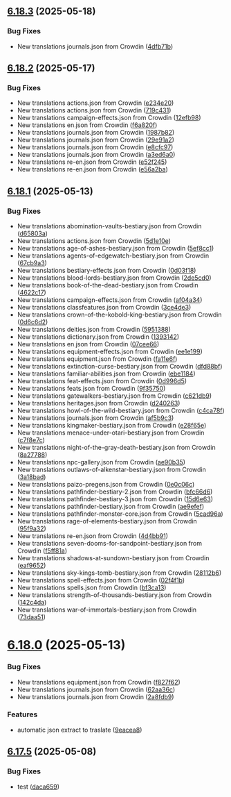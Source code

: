 ## [6.18.3](https://github.com/allnnde/pf2e-esp-translation/compare/v6.18.2...v6.18.3) (2025-05-18)


### Bug Fixes

* New translations journals.json from Crowdin ([4dfb71b](https://github.com/allnnde/pf2e-esp-translation/commit/4dfb71b3f86574b4206ebd1cedaf808b53d2de94))



## [6.18.2](https://github.com/allnnde/pf2e-esp-translation/compare/v6.18.1...v6.18.2) (2025-05-17)


### Bug Fixes

* New translations actions.json from Crowdin ([e234e20](https://github.com/allnnde/pf2e-esp-translation/commit/e234e20d2bbae78a93537b84b708e838db99258d))
* New translations actions.json from Crowdin ([719c431](https://github.com/allnnde/pf2e-esp-translation/commit/719c431651bc68a4b6c3596369436188205334b0))
* New translations campaign-effects.json from Crowdin ([12efb98](https://github.com/allnnde/pf2e-esp-translation/commit/12efb984f2a6024042b3df9d529149a918e2cd8a))
* New translations en.json from Crowdin ([f6a820f](https://github.com/allnnde/pf2e-esp-translation/commit/f6a820f780dff883d380514d48313774b33541bd))
* New translations journals.json from Crowdin ([1987b82](https://github.com/allnnde/pf2e-esp-translation/commit/1987b823e7bf459a506ea0a6accdf8fe0b89cb4b))
* New translations journals.json from Crowdin ([29e91a2](https://github.com/allnnde/pf2e-esp-translation/commit/29e91a282e56ead71c0b316d1b0907e0a14af229))
* New translations journals.json from Crowdin ([e8cfc97](https://github.com/allnnde/pf2e-esp-translation/commit/e8cfc978b496f13da708c1eff874713fec138b3f))
* New translations journals.json from Crowdin ([a3ed6a0](https://github.com/allnnde/pf2e-esp-translation/commit/a3ed6a0794f8f917b08cb1f5c240c907befff81b))
* New translations re-en.json from Crowdin ([e52f245](https://github.com/allnnde/pf2e-esp-translation/commit/e52f24567e26969d275c7aa741f565a5a979ca2d))
* New translations re-en.json from Crowdin ([e56a2ba](https://github.com/allnnde/pf2e-esp-translation/commit/e56a2bac9832334acfda7c84905bc930dff9f761))



## [6.18.1](https://github.com/allnnde/pf2e-esp-translation/compare/v6.18.0...v6.18.1) (2025-05-13)


### Bug Fixes

* New translations abomination-vaults-bestiary.json from Crowdin ([d65803a](https://github.com/allnnde/pf2e-esp-translation/commit/d65803a3bb2cc505d4f1545eca655077bd9cc4c7))
* New translations actions.json from Crowdin ([5d1e10e](https://github.com/allnnde/pf2e-esp-translation/commit/5d1e10e29777f2ebb6815b23bddadf83c99410f2))
* New translations age-of-ashes-bestiary.json from Crowdin ([5ef8cc1](https://github.com/allnnde/pf2e-esp-translation/commit/5ef8cc1ec21b86bd1b5e90f1a1ade099a351b24d))
* New translations agents-of-edgewatch-bestiary.json from Crowdin ([67cb9a3](https://github.com/allnnde/pf2e-esp-translation/commit/67cb9a321a93fa0585dc1e51060e79e94dfa8554))
* New translations bestiary-effects.json from Crowdin ([0d03f18](https://github.com/allnnde/pf2e-esp-translation/commit/0d03f189923b726baf49cafa138c3a9fa1635297))
* New translations blood-lords-bestiary.json from Crowdin ([2de5cd0](https://github.com/allnnde/pf2e-esp-translation/commit/2de5cd00e15268a5537b1114efc72bcf3733936a))
* New translations book-of-the-dead-bestiary.json from Crowdin ([4622c17](https://github.com/allnnde/pf2e-esp-translation/commit/4622c172432c270e6aae3a252a4b660a3a40a156))
* New translations campaign-effects.json from Crowdin ([af04a34](https://github.com/allnnde/pf2e-esp-translation/commit/af04a34f55844be624f3c5571fcff4748857b55f))
* New translations classfeatures.json from Crowdin ([3ce4de3](https://github.com/allnnde/pf2e-esp-translation/commit/3ce4de30ef444add6806ca2e20e6506310475ca9))
* New translations crown-of-the-kobold-king-bestiary.json from Crowdin ([0d6c6d2](https://github.com/allnnde/pf2e-esp-translation/commit/0d6c6d24c0a1f1254d078328a77fe0d9fc4a7eee))
* New translations deities.json from Crowdin ([5951388](https://github.com/allnnde/pf2e-esp-translation/commit/59513888e78e6fb52e6d2ab1743fc5c8f9657821))
* New translations dictionary.json from Crowdin ([1393142](https://github.com/allnnde/pf2e-esp-translation/commit/1393142e85b253cba88ada72f340109bc296d108))
* New translations en.json from Crowdin ([07cee66](https://github.com/allnnde/pf2e-esp-translation/commit/07cee66e5969caf18de2269d398959ca29a7cf61))
* New translations equipment-effects.json from Crowdin ([ee1e199](https://github.com/allnnde/pf2e-esp-translation/commit/ee1e19966c2b2f2647c7a6a09e2e15f752f20cd2))
* New translations equipment.json from Crowdin ([fa11e6f](https://github.com/allnnde/pf2e-esp-translation/commit/fa11e6fc4b2342de71c1dfbc3a1f20adb0be2a5d))
* New translations extinction-curse-bestiary.json from Crowdin ([dfd88bf](https://github.com/allnnde/pf2e-esp-translation/commit/dfd88bf8c75ef5c3fe7ac55737e8e1f6a01692b8))
* New translations familiar-abilities.json from Crowdin ([ebe1184](https://github.com/allnnde/pf2e-esp-translation/commit/ebe118454771681d82467bffdf31a5e8046e206c))
* New translations feat-effects.json from Crowdin ([0d996d5](https://github.com/allnnde/pf2e-esp-translation/commit/0d996d5204cbd6fbfd6b19aa1c92b3c4d11665e4))
* New translations feats.json from Crowdin ([9f35750](https://github.com/allnnde/pf2e-esp-translation/commit/9f35750ff0f1ac182ac424c18011536a270353eb))
* New translations gatewalkers-bestiary.json from Crowdin ([c621db9](https://github.com/allnnde/pf2e-esp-translation/commit/c621db99a728f65f0644f66d0aa66320ce9b52fc))
* New translations heritages.json from Crowdin ([d240263](https://github.com/allnnde/pf2e-esp-translation/commit/d240263aa74af6cf476e9c5d36c06c7d17407b07))
* New translations howl-of-the-wild-bestiary.json from Crowdin ([c4ca78f](https://github.com/allnnde/pf2e-esp-translation/commit/c4ca78f3bb191fe4e58671fdf85586f9430c4f7e))
* New translations journals.json from Crowdin ([af5b9c3](https://github.com/allnnde/pf2e-esp-translation/commit/af5b9c3f101c5a8ac9b83dd7fd2d729aa24ecd07))
* New translations kingmaker-bestiary.json from Crowdin ([e28f65e](https://github.com/allnnde/pf2e-esp-translation/commit/e28f65e36d84b5445eb6e1eedff028fdfa6d3ea5))
* New translations menace-under-otari-bestiary.json from Crowdin ([c7f8e7c](https://github.com/allnnde/pf2e-esp-translation/commit/c7f8e7cef7b3a41590c565d2896619c9338007ff))
* New translations night-of-the-gray-death-bestiary.json from Crowdin ([8a27788](https://github.com/allnnde/pf2e-esp-translation/commit/8a2778878455375766a522ec15b3eec841cb357a))
* New translations npc-gallery.json from Crowdin ([ae90b35](https://github.com/allnnde/pf2e-esp-translation/commit/ae90b35b4284a9ecc0c9f7e507618e5777e04067))
* New translations outlaws-of-alkenstar-bestiary.json from Crowdin ([3a18bad](https://github.com/allnnde/pf2e-esp-translation/commit/3a18bad1aa071f8e1cedf1a06945a4cdc2677c38))
* New translations paizo-pregens.json from Crowdin ([0e0c06c](https://github.com/allnnde/pf2e-esp-translation/commit/0e0c06c5d78c7993208996f2f01147b210f33b76))
* New translations pathfinder-bestiary-2.json from Crowdin ([bfc66d6](https://github.com/allnnde/pf2e-esp-translation/commit/bfc66d6b1c1b5524adf009698f0fa0cd44719c58))
* New translations pathfinder-bestiary-3.json from Crowdin ([15d6e63](https://github.com/allnnde/pf2e-esp-translation/commit/15d6e635b6046b8391d604f7c7050bf39a24c8d6))
* New translations pathfinder-bestiary.json from Crowdin ([ae9efef](https://github.com/allnnde/pf2e-esp-translation/commit/ae9efefe1ed4964c46909c80cd5a16303647366f))
* New translations pathfinder-monster-core.json from Crowdin ([5cad96a](https://github.com/allnnde/pf2e-esp-translation/commit/5cad96a6e756433673036c6021bfa2992e1111eb))
* New translations rage-of-elements-bestiary.json from Crowdin ([95f9a32](https://github.com/allnnde/pf2e-esp-translation/commit/95f9a32ed5107b9ffbe3d355732b8a76de5a930d))
* New translations re-en.json from Crowdin ([4d4bb91](https://github.com/allnnde/pf2e-esp-translation/commit/4d4bb910418cb3da184655a97dfb53bf2146157b))
* New translations seven-dooms-for-sandpoint-bestiary.json from Crowdin ([f5ff81a](https://github.com/allnnde/pf2e-esp-translation/commit/f5ff81acef941113d15874b171991d191a1bdfb2))
* New translations shadows-at-sundown-bestiary.json from Crowdin ([eaf9652](https://github.com/allnnde/pf2e-esp-translation/commit/eaf96520f25c0cb4bcc1eafed35589c93ecd0486))
* New translations sky-kings-tomb-bestiary.json from Crowdin ([28112b6](https://github.com/allnnde/pf2e-esp-translation/commit/28112b695cb16ae5dfbb063a338228034d34c76b))
* New translations spell-effects.json from Crowdin ([02f4f1b](https://github.com/allnnde/pf2e-esp-translation/commit/02f4f1bab02fee5c16a2c298a87d0652ca432768))
* New translations spells.json from Crowdin ([bf3ca13](https://github.com/allnnde/pf2e-esp-translation/commit/bf3ca13ade3b5af7c91cde5be35d2e666a512b33))
* New translations strength-of-thousands-bestiary.json from Crowdin ([142c4da](https://github.com/allnnde/pf2e-esp-translation/commit/142c4da37505399d376e294e807c680a415eaf85))
* New translations war-of-immortals-bestiary.json from Crowdin ([73daa51](https://github.com/allnnde/pf2e-esp-translation/commit/73daa51407f93ad3041018f56919d6013233fc4a))



# [6.18.0](https://github.com/allnnde/pf2e-esp-translation/compare/v6.17.5...v6.18.0) (2025-05-13)


### Bug Fixes

* New translations equipment.json from Crowdin ([f827f62](https://github.com/allnnde/pf2e-esp-translation/commit/f827f6222fb4b14d598884748e325f7a3e46042f))
* New translations journals.json from Crowdin ([62aa36c](https://github.com/allnnde/pf2e-esp-translation/commit/62aa36c86b50f1310ced0d8d1689661b8f1f4af4))
* New translations journals.json from Crowdin ([2a8fdb9](https://github.com/allnnde/pf2e-esp-translation/commit/2a8fdb980d1b234b928fd337e6cb973ca66f8c8b))


### Features

* automatic json extract to traslate ([9eacea8](https://github.com/allnnde/pf2e-esp-translation/commit/9eacea8ed7f68e290d01ed79c375defed7b9d4b5))



## [6.17.5](https://github.com/allnnde/pf2e-esp-translation/compare/v6.17.4...v6.17.5) (2025-05-08)


### Bug Fixes

* test ([daca659](https://github.com/allnnde/pf2e-esp-translation/commit/daca6593623c95095db93230b18a9cc134e79c0a))



